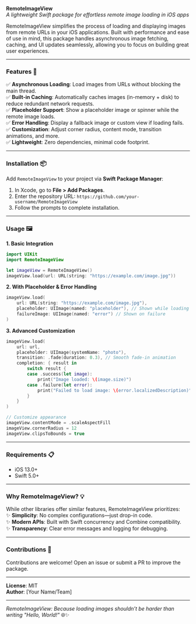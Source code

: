 **RemoteImageView**  
*A lightweight Swift package for effortless remote image loading in iOS apps*  

RemoteImageView simplifies the process of loading and displaying images from remote URLs in your iOS applications. Built with performance and ease of use in mind, this package handles asynchronous image fetching, caching, and UI updates seamlessly, allowing you to focus on building great user experiences.

---

### **Features** 🚀  
✅ **Asynchronous Loading**: Load images from URLs without blocking the main thread.  
✅ **Built-in Caching**: Automatically caches images (in-memory + disk) to reduce redundant network requests.  
✅ **Placeholder Support**: Show a placeholder image or spinner while the remote image loads.  
✅ **Error Handling**: Display a fallback image or custom view if loading fails.  
✅ **Customization**: Adjust corner radius, content mode, transition animations, and more.  
✅ **Lightweight**: Zero dependencies, minimal code footprint.  

---

### **Installation** 📦  
Add `RemoteImageView` to your project via **Swift Package Manager**:  
1. In Xcode, go to **File > Add Packages**.  
2. Enter the repository URL: `https://github.com/your-username/RemoteImageView`  
3. Follow the prompts to complete installation.  

---

### **Usage** 🖼️  
**1. Basic Integration**  
```swift
import UIKit
import RemoteImageView

let imageView = RemoteImageView()
imageView.load(url: URL(string: "https://example.com/image.jpg"))
```

**2. With Placeholder & Error Handling**  
```swift
imageView.load(
    url: URL(string: "https://example.com/image.jpg"),
    placeholder: UIImage(named: "placeholder"), // Shown while loading
    failureImage: UIImage(named: "error") // Shown on failure
)
```

**3. Advanced Customization**  
```swift
imageView.load(
    url: url,
    placeholder: UIImage(systemName: "photo"),
    transition: .fade(duration: 0.3), // Smooth fade-in animation
    completion: { result in
        switch result {
        case .success(let image):
            print("Image loaded: \(image.size)")
        case .failure(let error):
            print("Failed to load image: \(error.localizedDescription)")
        }
    }
)

// Customize appearance
imageView.contentMode = .scaleAspectFill
imageView.cornerRadius = 12
imageView.clipsToBounds = true
```

---

### **Requirements** 📋  
- iOS 13.0+  
- Swift 5.0+  

---

### **Why RemoteImageView?** 💡  
While other libraries offer similar features, RemoteImageView prioritizes:  
✨ **Simplicity**: No complex configurations—just drop-in code.  
✨ **Modern APIs**: Built with Swift concurrency and Combine compatibility.  
✨ **Transparency**: Clear error messages and logging for debugging.  

---

### **Contributions** 👥  
Contributions are welcome! Open an issue or submit a PR to improve the package.  

---

**License**: MIT  
**Author**: [Your Name/Team]  

---

*RemoteImageView: Because loading images shouldn’t be harder than writing "Hello, World!"* 🌐✨

